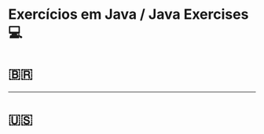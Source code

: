 # Exercícios em Java / Java Exercises 💻
# 🇧🇷

-------------------------------------------------------------------------------------------------------------------------------------------------------------

# 🇺🇸
